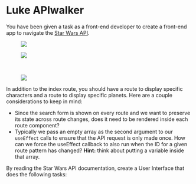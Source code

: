 <h1>Luke APIwalker</h1>
<p>You have been given a task as a front-end developer to create a front-end app to navigate the <a href="https://swapi.dev/" target="_blank">Star Wars API</a>.</p>
<figure><img src="https://s3.amazonaws.com/General_V88/boomyeah2015/codingdojo/curriculum/content/chapter/star-wars-api-index.png"></figure>
<figure><img src="https://s3.amazonaws.com/General_V88/boomyeah2015/codingdojo/curriculum/content/chapter/character-page.png"></figure><p><br></p>
<figure><img src="https://s3.amazonaws.com/General_V88/boomyeah2015/codingdojo/curriculum/content/chapter/star-wars-api-planets.png"></figure>
<p>In addition to the index route, you should have a route to display specific characters and a route to display specific planets. Here are a couple considerations to keep in mind:<br></p>
<ul><li>Since the search form is shown on every route and we want to preserve its state across route changes, does it need to be rendered inside each route component?</li><li>Typically we pass an empty array as the second argument to our <code>useEffect</code> calls to ensure that the API request is only made once. How can we force the useEffect callback to also run when the ID for a given route pattern has changed? <strong>Hint:</strong> think about putting a variable inside that array.</li></ul>
<p>By reading the Star Wars API documentation, create a User Interface that does the following tasks:</p>
